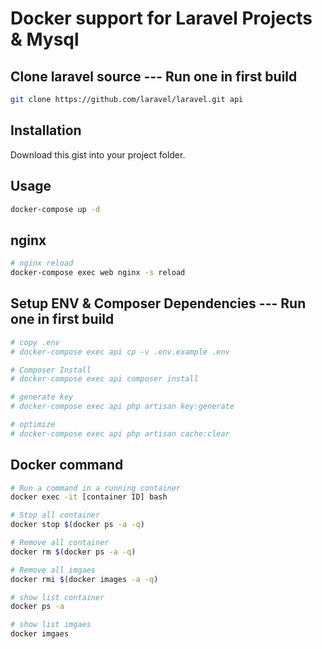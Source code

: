 
# Docker support for Laravel Projects & Mysql

## Clone laravel source --- Run one in first build
```bash
git clone https://github.com/laravel/laravel.git api
```
## Installation

Download this gist into your project folder.

## Usage
```bash
docker-compose up -d
```

## nginx
```bash
# nginx reload
docker-compose exec web nginx -s reload
```

## Setup ENV & Composer Dependencies --- Run one in first build
```bash
# copy .env
# docker-compose exec api cp -v .env.example .env

# Composer Install
# docker-compose exec api composer install

# generate key
# docker-compose exec api php artisan key:generate

# optimize
# docker-compose exec api php artisan cache:clear

```

## Docker command
```bash
# Run a command in a running container
docker exec -it [container ID] bash

# Stop all container
docker stop $(docker ps -a -q)

# Remove all container
docker rm $(docker ps -a -q)

# Remove all imgaes
docker rmi $(docker images -a -q)

# show list container
docker ps -a

# show list imgaes
docker imgaes
```